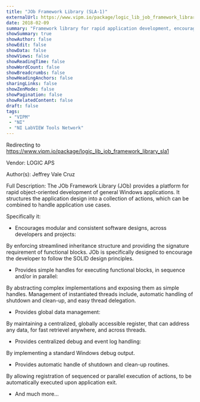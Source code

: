 ```yaml
---
title: "JOb Framework Library (SLA-1)"
externalUrl: https://www.vipm.io/package/logic_lib_job_framework_library_sla1
date: 2018-02-09
summary: "Framework library for rapid application development, encouraging modular and consistent designs across developers and projects."
showSummary: true
showAuthor: false
showEdit: false
showData: false
showViews: false
showReadingTime: false
showWordCount: false
showBreadcrumbs: false
showHeadingAnchors: false
sharingLinks: false
showZenMode: false
showPagination: false
showRelatedContent: false
draft: false
tags:
 - "VIPM"
 - "NI"
 - "NI LabVIEW Tools Network"
---
```


Redirecting to https://www.vipm.io/package/logic_lib_job_framework_library_sla1

Vendor: LOGIC APS

Author(s): Jeffrey Vale Cruz
 
Full Description:
The JOb Framework Library (JOb) provides a platform for rapid object-oriented development of general Windows applications. It structures the application design into a collection of actions, which can be combined to handle application use cases.

Specifically it:

- Encourages modular and consistent software designs, across developers and projects:

By enforcing streamlined inheritance structure and providing the signature requirement of functional blocks. JOb is specifically designed to encourage the developer to follow the SOLID design principles.


- Provides simple handles for executing functional blocks, in sequence and/or in parallel:

By abstracting complex implementations and exposing them as simple handles. Management of instantiated threads include, automatic handling of shutdown and clean-up, and easy thread delegation. 


- Provides global data management:

By maintaining a centralized, globally accessible register, that can address any data, for fast retrievel anywhere, and across threads.


- Provides centralized debug and event log handling:

By implementing a standard Windows debug output.


- Provides automatic handle of shutdown and clean-up routines.

By allowing registration of sequenced or parallel execution of actions, to be automatically executed upon application exit.


- And much more...
